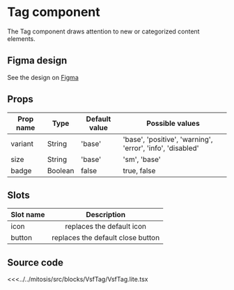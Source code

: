 # Tag component

The Tag component draws attention to new or categorized content elements.

<PlaygroundWrapper component="Tag"/>

## Figma design

See the design on [Figma](https://www.figma.com/file/CWOkbpne0tDpSenT4ZEUTQ/%F0%9F%9B%A0-SFUI-2.0-%7C-Development?node-id=11418%3A18666)

## Props

| Prop name   | Type    | Default value | Possible values                        |
| ----------- | ------- | ------------- | -------------------------------------- |
| variant      | String  | 'base'            | 'base', 'positive', 'warning', 'error', 'info', 'disabled' |
| size         |  String | 'base'        | 'sm', 'base'                                   |
| badge        | Boolean  | false        | true, false                                     |


## Slots

| Slot name |            Description            |
| --------- | :-------------------------------: |
| icon      |     replaces the default icon     |
| button    | replaces the default close button |


## Source code

<<<../../mitosis/src/blocks/VsfTag/VsfTag.lite.tsx
